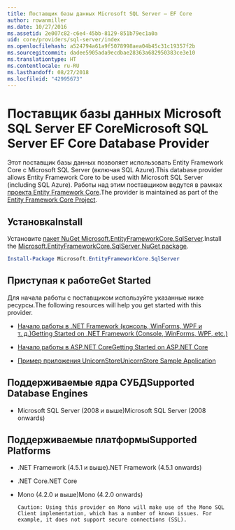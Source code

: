 ```yaml
---
title: Поставщик базы данных Microsoft SQL Server — EF Core
author: rowanmiller
ms.date: 10/27/2016
ms.assetid: 2e007c82-c6e4-45bb-8129-851b79ec1a0a
uid: core/providers/sql-server/index
ms.openlocfilehash: a524794a61a9f5078998aea04b45c31c19357f2b
ms.sourcegitcommit: dadee5905ada9ecdbae28363a682950383ce3e10
ms.translationtype: HT
ms.contentlocale: ru-RU
ms.lasthandoff: 08/27/2018
ms.locfileid: "42995673"
---
```

# <a name="microsoft-sql-server-ef-core-database-provider"></a><span data-ttu-id="31eba-102">Поставщик базы данных Microsoft SQL Server EF Core</span><span class="sxs-lookup"><span data-stu-id="31eba-102">Microsoft SQL Server EF Core Database Provider</span></span>

<span data-ttu-id="31eba-103">Этот поставщик базы данных позволяет использовать Entity Framework Core с Microsoft SQL Server (включая SQL Azure).</span><span class="sxs-lookup"><span data-stu-id="31eba-103">This database provider allows Entity Framework Core to be used with Microsoft SQL Server (including SQL Azure).</span></span> <span data-ttu-id="31eba-104">Работы над этим поставщиком ведутся в рамках [проекта Entity Framework Core](https://github.com/aspnet/EntityFrameworkCore).</span><span class="sxs-lookup"><span data-stu-id="31eba-104">The provider is maintained as part of the [Entity Framework Core Project](https://github.com/aspnet/EntityFrameworkCore).</span></span>

## <a name="install"></a><span data-ttu-id="31eba-105">Установка</span><span class="sxs-lookup"><span data-stu-id="31eba-105">Install</span></span>

<span data-ttu-id="31eba-106">Установите [пакет NuGet Microsoft.EntityFrameworkCore.SqlServer](https://www.nuget.org/packages/Microsoft.EntityFrameworkCore.SqlServer/).</span><span class="sxs-lookup"><span data-stu-id="31eba-106">Install the [Microsoft.EntityFrameworkCore.SqlServer NuGet package](https://www.nuget.org/packages/Microsoft.EntityFrameworkCore.SqlServer/).</span></span>

``` powershell
Install-Package Microsoft.EntityFrameworkCore.SqlServer
```

## <a name="get-started"></a><span data-ttu-id="31eba-107">Приступая к работе</span><span class="sxs-lookup"><span data-stu-id="31eba-107">Get Started</span></span>

<span data-ttu-id="31eba-108">Для начала работы с поставщиком используйте указанные ниже ресурсы.</span><span class="sxs-lookup"><span data-stu-id="31eba-108">The following resources will help you get started with this provider.</span></span>
* [<span data-ttu-id="31eba-109">Начало работы в .NET Framework (консоль, WinForms, WPF и т. д.)</span><span class="sxs-lookup"><span data-stu-id="31eba-109">Getting Started on .NET Framework (Console, WinForms, WPF, etc.)</span></span>](../../get-started/full-dotnet/index.md)

* [<span data-ttu-id="31eba-110">Начало работы в ASP.NET Core</span><span class="sxs-lookup"><span data-stu-id="31eba-110">Getting Started on ASP.NET Core</span></span>](../../get-started/aspnetcore/index.md)

* [<span data-ttu-id="31eba-111">Пример приложения UnicornStore</span><span class="sxs-lookup"><span data-stu-id="31eba-111">UnicornStore Sample Application</span></span>](https://github.com/rowanmiller/UnicornStore/tree/master/UnicornStore)

## <a name="supported-database-engines"></a><span data-ttu-id="31eba-112">Поддерживаемые ядра СУБД</span><span class="sxs-lookup"><span data-stu-id="31eba-112">Supported Database Engines</span></span>

* <span data-ttu-id="31eba-113">Microsoft SQL Server (2008 и выше)</span><span class="sxs-lookup"><span data-stu-id="31eba-113">Microsoft SQL Server (2008 onwards)</span></span>

## <a name="supported-platforms"></a><span data-ttu-id="31eba-114">Поддерживаемые платформы</span><span class="sxs-lookup"><span data-stu-id="31eba-114">Supported Platforms</span></span>

* <span data-ttu-id="31eba-115">.NET Framework (4.5.1 и выше)</span><span class="sxs-lookup"><span data-stu-id="31eba-115">.NET Framework (4.5.1 onwards)</span></span>

* <span data-ttu-id="31eba-116">.NET Core</span><span class="sxs-lookup"><span data-stu-id="31eba-116">.NET Core</span></span>

* <span data-ttu-id="31eba-117">Mono (4.2.0 и выше)</span><span class="sxs-lookup"><span data-stu-id="31eba-117">Mono (4.2.0 onwards)</span></span>

      Caution: Using this provider on Mono will make use of the Mono SQL Client implementation, which has a number of known issues. For example, it does not support secure connections (SSL).
